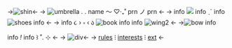 ->![shin](https://media.discordapp.net/attachments/903364339464044575/1066982898927931402/3BB3E2BD-7BDD-4AD9-B9CB-EE19FB6474CB.png)<-
-> ![umbrella](https://media.discordapp.net/attachments/903364339464044575/1066763084246560960/173B0BD3-FBE3-4997-A5D3-56C2B78D28D0.gif) . . name 〜 ♡‧₊˚ prn ノ prn  <-
-> info ![](https://media.discordapp.net/attachments/903364339464044575/1086447858523312158/9901C24D-7A7E-4ECC-923B-A10D5CA63BFA.gif) info ˎˊ info ![shoes](https://media.discordapp.net/attachments/903364339464044575/1066975226526707763/539038F2-68A8-4AE9-BD29-6C81953BAE12.gif) info <-
-> info ૮ › ༝ ‹ ა ![book](https://media.discordapp.net/attachments/903364339464044575/1066762646294110238/3DA98B4F-F234-4C00-9263-2530E6D35158.gif) info info ![wing2](https://media.discordapp.net/attachments/903364339464044575/1066975504638423081/4E80A4D9-DC32-4D12-975E-7A55B71C3356.gif) <-
->![bow](https://media.discordapp.net/attachments/903364339464044575/1066763085446139955/FD711CD1-6260-4C8E-906D-A9FC356EBE44.gif) info info *!* info ꒱ ˚. ⊹ <-
-> ![div](https://media.discordapp.net/attachments/903364339464044575/1066980521449627688/8F251F88-E84B-4ADE-84D5-D09B53397977.png)<-
-> [rules](https://rentry.co/shinato) ⁝ [interests](https://rentry.co/shinato) ⁝ [ext](https://rentry.co/shinato) <-